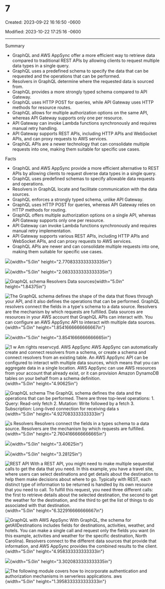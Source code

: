 # 7

Created: 2023-09-22 16:16:50 -0600

Modified: 2023-10-22 17:25:16 -0600

---

Summary

- GraphQL and AWS AppSync offer a more efficient way to retrieve data compared to traditional REST APIs by allowing clients to request multiple data types in a single query.
- GraphQL uses a predefined schema to specify the data that can be requested and the operations that can be performed.
- Resolvers in GraphQL determine where the requested data is sourced from.
- GraphQL provides a more strongly typed schema compared to API Gateway.
- GraphQL uses HTTP POST for queries, while API Gateway uses HTTP methods for resource routes.
- GraphQL allows for multiple authorization options on the same API, whereas API Gateway supports only one per resource.
- API Gateway can invoke Lambda functions synchronously and requires manual retry handling.
- API Gateway supports REST APIs, including HTTP APIs and WebSocket APIs, and can proxy requests to AWS services.
- GraphQL APIs are a newer technology that can consolidate multiple requests into one, making them suitable for specific use cases.

Facts

- GraphQL and AWS AppSync provide a more efficient alternative to REST APIs by allowing clients to request diverse data types in a single query.
- GraphQL uses predefined schemas to specify allowable data requests and operations.
- Resolvers in GraphQL locate and facilitate communication with the data sources.
- GraphQL enforces a strongly typed schema, unlike API Gateway.
- GraphQL uses HTTP POST for queries, whereas API Gateway relies on HTTP methods for routing.
- GraphQL offers multiple authorization options on a single API, whereas API Gateway supports only one per resource.
- API Gateway can invoke Lambda functions synchronously and requires manual retry implementation.
- API Gateway supports various REST APIs, including HTTP APIs and WebSocket APIs, and can proxy requests to AWS services.
- GraphQL APIs are newer and can consolidate multiple requests into one, making them suitable for specific use cases.



![](../../../media/AWS-Developing-Serverless-Solutions-on-AWS-Module-2-7-image1.png){width="5.0in" height="2.7708333333333335in"}



![](../../../media/AWS-Developing-Serverless-Solutions-on-AWS-Module-2-7-image2.png){width="5.0in" height="2.0833333333333335in"}



![GraphQL schema Resolvers Data sources ](../../../media/AWS-Developing-Serverless-Solutions-on-AWS-Module-2-7-image3.png){width="5.0in" height="1.84375in"}



![The GraphQL schema defines the shape of the data that flows through your API, and it also defines the operations that can be performed. GraphQL resolvers connect the fields in a type's schema to a data source. Resolvers are the mechanism by which requests are fulfilled. Data sources are resources in your AWS account that GraphQL APIs can interact with. You can configure an AWS AppSync API to interact with multiple data sources. ](../../../media/AWS-Developing-Serverless-Solutions-on-AWS-Module-2-7-image4.png){width="5.0in" height="1.8541666666666667in"}



![](../../../media/AWS-Developing-Serverless-Solutions-on-AWS-Module-2-7-image5.png){width="5.0in" height="3.8541666666666665in"}



![1 w Am rights reservcyd. AWS AppSync AWS AppSync can automatically create and connect resolvers from a schema, or create a schema and connect resolvers from an existing table. An AWS AppSync API can be configured to interact with multiple data sources, which means that you can aggregate data in a single location. AWS AppSync can use AWS resources from your account that already exist, or it can provision Amazon DynamoDB tables on your behalf from a schema definition. ](../../../media/AWS-Developing-Serverless-Solutions-on-AWS-Module-2-7-image6.png){width="5.0in" height="4.90625in"}



![GraphQL schema The GraphQL schema defines the data and the operations that can be performed. There are three top-level operations: 1. Query: Read-only fetch 2. Mutation: Write followed by a fetch 3. Subscription: Long-lived connection for receiving data s ](../../../media/AWS-Developing-Serverless-Solutions-on-AWS-Module-2-7-image7.png){width="5.0in" height="4.927083333333333in"}



![s Resolvers Resolvers connect the fields in a types schema to a data source. Resolvers are the mechanism by which requests are fulfilled. ](../../../media/AWS-Developing-Serverless-Solutions-on-AWS-Module-2-7-image8.png){width="5.0in" height="2.7604166666666665in"}



![](../../../media/AWS-Developing-Serverless-Solutions-on-AWS-Module-2-7-image9.png){width="5.0in" height="3.40625in"}



![](../../../media/AWS-Developing-Serverless-Solutions-on-AWS-Module-2-7-image10.png){width="5.0in" height="3.28125in"}



![REST API With a REST API, you might need to make multiple sequential calls to get the data that you need. In this example, you have a travel site, where users can select destinations and get details about the destination to help them make decisions about where to go. Typically with REST, each distinct type of information to be returned is handled by its own resource that you need to call. To fulfill this request, you need three different calls: the first to retrieve details about the selected destination, the second to get the weather for the destination, and the third to get the list of things to do associated with that destination. ](../../../media/AWS-Developing-Serverless-Solutions-on-AWS-Module-2-7-image11.png){width="5.0in" height="6.322916666666667in"}



![GraphQL with AWS AppSync With GraphQL, the schema for getAllDestinations includes fields for destinations, activities, weather, and hotels. You can make a single call and request only the fields you want (in this example, activities and weather for the specific destination, North Carolina). Resolvers connect to the different data sources that provide that information, and AWS AppSync provides the combined results to the client. ](../../../media/AWS-Developing-Serverless-Solutions-on-AWS-Module-2-7-image12.png){width="5.0in" height="4.958333333333333in"}



![](../../../media/AWS-Developing-Serverless-Solutions-on-AWS-Module-2-7-image13.png){width="5.0in" height="3.3020833333333335in"}



![The following module covers how to incorporate authentication and authorization mechanisms in serverless applications. aws ](../../../media/AWS-Developing-Serverless-Solutions-on-AWS-Module-2-7-image14.png){width="5.0in" height="1.3958333333333333in"}
















